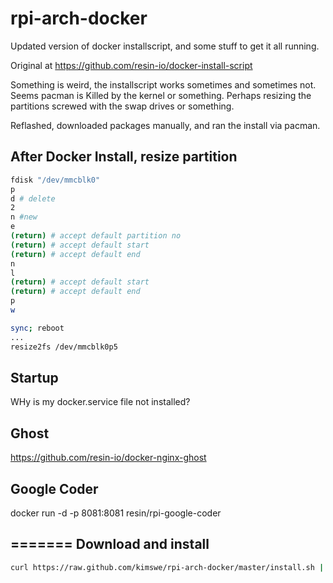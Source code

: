 rpi-arch-docker
===============
Updated version of docker installscript, and some stuff to get it all running.

Original at https://github.com/resin-io/docker-install-script

Something is weird, the installscript works sometimes and sometimes not. Seems pacman is Killed by the kernel or something. Perhaps resizing the partitions screwed with the swap drives or something.

Reflashed, downloaded packages manually, and ran the install via pacman.

After Docker Install, resize partition
---

```sh
fdisk "/dev/mmcblk0"
p 
d # delete
2 
n #new
e 
(return) # accept default partition no
(return) # accept default start
(return) # accept default end
n
l
(return) # accept default start
(return) # accept default end
p
w

sync; reboot 
...
resize2fs /dev/mmcblk0p5
```


Startup
-----
WHy is my docker.service file not installed?



Ghost
----
https://github.com/resin-io/docker-nginx-ghost

Google Coder
----
docker run -d -p 8081:8081 resin/rpi-google-coder


=======
Download and install
---
```sh
curl https://raw.github.com/kimswe/rpi-arch-docker/master/install.sh | sh
```


